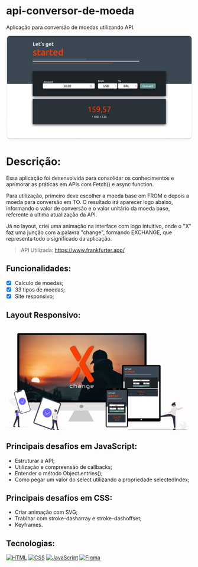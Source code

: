 # api-conversor-de-moeda
Aplicação para conversão de moedas utilizando API.

<p align="center">
  <img src="cover.png" width="750px">
</p>

# Descrição:
Essa aplicação foi desenvolvida para consolidar os conhecimentos e aprimorar as práticas em APIs com Fetch() e async function.

Para utilização, primeiro deve escolher a moeda base em FROM e depois a moeda para conversão em TO.
O resultado irá aparecer logo abaixo, informando o valor de conversão e o valor unitário da moeda base, referente a ultima atualização da API.

Já no layout, criei uma animação na interface com logo intuitivo, onde o "X" faz uma junção com a palavra "change", formando EXCHANGE, que representa todo o significado da aplicação.

> API Utilizada: https://www.frankfurter.app/

## Funcionalidades:
- [x] Calculo de moedas;
- [x] 33 tipos de moedas;
- [x] Site responsivo;

## Layout Responsivo:
<p align="center">
  <img src="responsive.png" width="750px">
</p>

## Principais desafios em JavaScript:

- Estruturar a API;
- Utilização e compreensão de callbacks;
- Entender o método Object.entries();
- Como pegar um valor do select utilizando a propriedade selectedIndex;

## Principais desafios em CSS:
- Criar animação com SVG;
- Trablhar com stroke-dasharray e stroke-dashoffset; 
- Keyframes.
  
## Tecnologias:

[![HTML](https://img.shields.io/badge/HTML-red?style=for-the-badge&logo=HTML5&labelColor=black)](https://github.com/JuniorMacedo91)
[![CSS](https://img.shields.io/badge/CSS3-blue?style=for-the-badge&logo=CSS3&labelColor=black)](https://github.com/JuniorMacedo91)
[![JavaScript](https://img.shields.io/badge/javascript-yellow?style=for-the-badge&logo=javascript&labelColor=black)](https://github.com/JuniorMacedo91)
[![Figma](https://img.shields.io/badge/figma-teal?style=for-the-badge&logo=figma&labelColor=black)](https://github.com/JuniorMacedo91)
